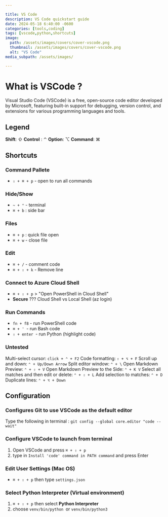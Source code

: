 ```yaml
---

title: VS Code
description: VS Code quickstart guide
date: 2024-05-18 6:40:00 -0600
categories: [tools,coding]
tags: [vscode,python,shortcuts]
image:
  path: /assets/images/covers/cover-vscode.png
  thumbnail: /assets/images/covers/cover-vscode.png
  alt: "VS Code"
media_subpath: /assets/images/

---
```


# What is VSCode ?
Visual Studio Code (VSCode) is a free, open-source code editor developed by Microsoft, featuring built-in support for debugging, version control, and extensions for various programming languages and tools.


## Legend
**Shift**: ⇧
**Control** : ⌃
**Option**: ⌥
**Command**: ⌘



## Shortcuts

### Command Pallete
- `⇧ + ⌘ + p` - open to run all commands

### Hide/Show
- `~ + ⌃` - terminal
- `⌘ + b` : side bar


### Files
- `⌘ + p` : quick file open
- ``⌘ + w`` - close file

### Edit
- `⌘ + /` - comment code
- `⌘ + ⇧ + k` - Remove line

### Connect to Azure Cloud Shell
- `⌘ + ⇧ + p` > "Open PowerShell in Cloud Shell"
-  **Secure** ???  Cloud Shell vs Local Shell (az login)

### Run Commands
- `fn + f8` - run PowerShell code
- `⌘ + ' `- run Bash code
- `⇧ + enter `- run Python (highlight code)


### Untested
Multi-select cursor: `click + ⌃ + F2`
Code formatting: `⇧ + ⌥ + F`
Scroll up and down: `⌃ + Up/Down Arrow`
Split editor window: `⌃ + \`
Open Markdown Preview: `⌃ + ⇧ + V`
Open Markdown Preview to the Side: `⌃ + K V`
Select all matches and then edit or delete: `⌃ + ⇧ + L`
Add selection to matches: `⌃ + D`
Duplicate lines: `⌃ + ⌥ + Down`


## Configuration
### Configures Git to use VSCode as the default editor
Type the following in terminal : `git config --global core.editor "code --wait"`

### Configure VSCode to launch from terminal
1. Open VSCode and press `⌘ + ⇧ + p` 
2. type in `Install 'code' command in PATH command` and press Enter

### Edit User Settings (Mac OS)
- `⌘ + ⇧ + p` then type `settings.json`

### Select Python Interpreter (Virtual environment)
1. `⌘ + ⇧ + p` then select **Python Interpreter**
2. choose `venv/bin/python `or `venv/bin/python3`
